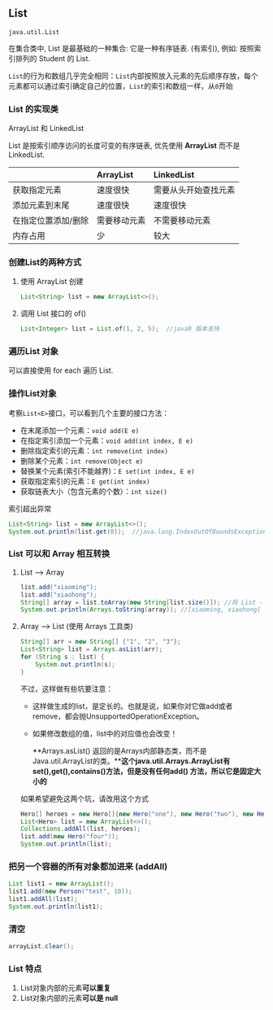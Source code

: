 ## List

`java.util.List`

在集合类中, List 是最基础的一种集合: 它是一种有序链表. (有索引), 例如: 按照索引排列的 Student 的 List.

`List`的行为和数组几乎完全相同：`List`内部按照放入元素的先后顺序存放，每个元素都可以通过索引确定自己的位置，`List`的索引和数组一样，从`0`开始



### List  的实现类

ArrayList 和 LinkedList

List 是按索引顺序访问的长度可变的有序链表, 优先使用 **ArrayList** 而不是 LinkedList.

|                     | ArrayList    | LinkedList           |
| :------------------ | :----------- | :------------------- |
| 获取指定元素        | 速度很快     | 需要从头开始查找元素 |
| 添加元素到末尾      | 速度很快     | 速度很快             |
| 在指定位置添加/删除 | 需要移动元素 | 不需要移动元素       |
| 内存占用            | 少           | 较大                 |



### 创建List的两种方式

1. 使用 ArrayList 创建

   ```java
   List<String> list = new ArrayList<>();
   ```

2. 调用 List 接口的 of() 

   ```java
   List<Integer> list = List.of(1, 2, 5);  //java9 版本支持
   ```



### 遍历List 对象

可以直接使用 for each 遍历 List.



### 操作List对象

考察`List<E>`接口，可以看到几个主要的接口方法：

- 在末尾添加一个元素：`void add(E e)`
- 在指定索引添加一个元素：`void add(int index, E e)`
- 删除指定索引的元素：`int remove(int index)`
- 删除某个元素：`int remove(Object e)`
- 替换某个元素(索引不能越界)：`E set(int index, E e)`
- 获取指定索引的元素：`E get(int index)`
- 获取链表大小（包含元素的个数）：`int size()`

索引超出异常

```java
List<String> list = new ArrayList<>();
System.out.println(list.get(0));  //java.lang.IndexOutOfBoundsException: Index: 0, Size: 0
```



### List 可以和 Array 相互转换

1. List --> Array

   ```java
   list.add("xiaoming");
   list.add("xiaohong");
   String[] array = list.toArray(new String[list.size()]); //将 List --> Array
   System.out.println(Arrays.toString(array)); //[xiaoming, xiaohong]
   ```

2. Array --> List  (使用 Arrays 工具类)

   ```java
   String[] arr = new String[] {"1", "2", "3"};
   List<String> list = Arrays.asList(arr);
   for (String s : list) {
       System.out.println(s);
   }
   ```
   
   不过，这样做有些坑要注意：
   
   - 这样做生成的list，是定长的。也就是说，如果你对它做add或者remove，都会抛UnsupportedOperationException。
   
   - 如果修改数组的值，list中的对应值也会改变！
   
     **Arrays.asList() 返回的是Arrays内部静态类，而不是Java.util.ArrayList的类。****这个java.util.Arrays.ArrayList有set(),get(),contains()方法，但是没有任何add() 方法，所以它是固定大小的**
   
   如果希望避免这两个坑，请改用这个方式
   
   ```java
   Hero[] heroes = new Hero[]{new Hero("one"), new Hero("two"), new Hero("three")};
   List<Hero> list = new ArrayList<>();
   Collections.addAll(list, heroes);
   list.add(new Hero("four"));
   System.out.println(list);
   ```



### 把另一个容器的所有对象都加进来 (addAll)

```java
List list1 = new ArrayList();
list1.add(new Person("test", 10));
list1.addAll(list);
System.out.println(list1);
```



### 清空 

```java
arrayList.clear();
```



### List 特点

1. List对象内部的元素**可以重复**
2. List对象内部的元素**可以是 null**